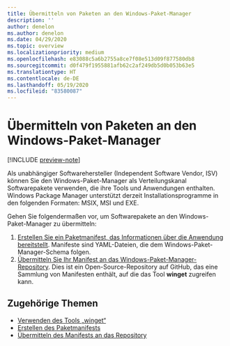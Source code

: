 ```yaml
---
title: Übermitteln von Paketen an den Windows-Paket-Manager
description: ''
author: denelon
ms.author: denelon
ms.date: 04/29/2020
ms.topic: overview
ms.localizationpriority: medium
ms.openlocfilehash: e83088c5a6b2755a8ce7f08e513d09f877580db8
ms.sourcegitcommit: d0f479f1955881afb62c2af249db5d0b053b63e5
ms.translationtype: HT
ms.contentlocale: de-DE
ms.lasthandoff: 05/19/2020
ms.locfileid: "83580087"
---
```

# <a name="submit-packages-to-windows-package-manager"></a>Übermitteln von Paketen an den Windows-Paket-Manager

[!INCLUDE [preview-note](../../includes/package-manager-preview.md)]

Als unabhängiger Softwarehersteller (Independent Software Vendor, ISV) können Sie den Windows-Paket-Manager als Verteilungskanal Softwarepakete verwenden, die ihre Tools und Anwendungen enthalten. Windows Package Manager unterstützt derzeit Installationsprogramme in den folgenden Formaten: MSIX, MSI und EXE.

Gehen Sie folgendermaßen vor, um Softwarepakete an den Windows-Paket-Manager zu übermitteln:

1. [Erstellen Sie ein Paketmanifest, das Informationen über die Anwendung bereitstellt](manifest.md). Manifeste sind YAML-Dateien, die dem Windows-Paket-Manager-Schema folgen.
2. [Übermitteln Sie Ihr Manifest an das Windows-Paket-Manager-Repository](repository.md). Dies ist ein Open-Source-Repository auf GitHub, das eine Sammlung von Manifesten enthält, auf die das Tool **winget** zugreifen kann.

## <a name="related-topics"></a>Zugehörige Themen

* [Verwenden des Tools „winget“](../winget/index.md)
* [Erstellen des Paketmanifests](manifest.md)
* [Übermitteln des Manifests an das Repository](repository.md)